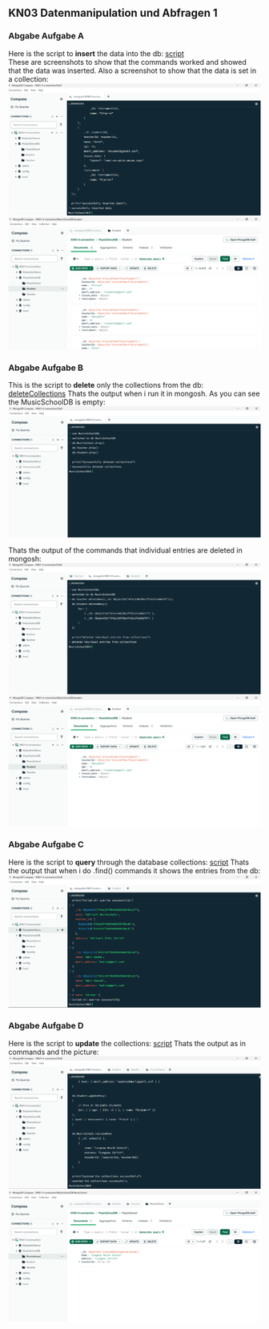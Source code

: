 ## KN03 Datenmanipulation und Abfragen 1

### Abgabe Aufgabe A
Here is the script to **insert** the data into the db: [script](script-daten-hinzufügen.js)  
These are screenshots to show that the commands worked and showed that the data was inserted. Also a screenshot to show that the data is set in a collection:
![screenshot](./images/mongosh-commands-output.png)
![screenshot](./images/Student-Collection-Data.png)

### Abgabe Aufgabe B
This is the script to **delete** only the collections from the db: [deleteCollections](delete-whole-collection.js)
Thats the output when i run it in mongosh. As you can see the MusicSchoolDB is empty:
![screenshot](./images/delete-commands-each-collection.png)

Thats the output of the commands that individual entries are deleted in mongosh:
![screenshot](./images/delete-individual-entries-commands.png)
![screenshot](./images/student-collection-output.png)

### Abgabe Aufgabe C
Here is the script to **query** through the database collections: [script](select-data-from-collection.js)
Thats the output that when i do .find() commands it shows the entries from the db:
![screenshot](./images/quering-through-the-collections.png)

### Abgabe Aufgabe D
Here is the script to **update** the collections: [script](update-queries.js)
Thats the output as in commands and the picture:
![screenshot](./images/commands-to-update.png)
![screenshot](./images/updatedSchool.png)
